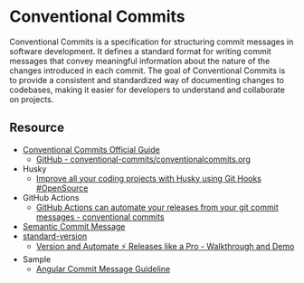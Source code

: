 # Conventional Commits

Conventional Commits is a specification for structuring commit messages in software development. It defines a standard format for writing commit messages that convey meaningful information about the nature of the changes introduced in each commit. The goal of Conventional Commits is to provide a consistent and standardized way of documenting changes to codebases, making it easier for developers to understand and collaborate on projects.

## Resource
- [Conventional Commits Official Guide](https://www.conventionalcommits.org/en/v1.0.0/)
    - [GitHub - conventional-commits/conventionalcommits.org](https://github.com/conventional-commits/conventionalcommits.org)
- Husky
    - [Improve all your coding projects with Husky using Git Hooks #OpenSource](https://www.youtube.com/watch?v=FKVjAz505cY)
- GitHub Actions
    - [GitHub Actions can automate your releases from your git commit messages - conventional commits](https://www.youtube.com/watch?v=fcHJZ4pMzBs)
- [Semantic Commit Message](https://gist.github.com/joshbuchea/6f47e86d2510bce28f8e7f42ae84c716)
- [standard-version](https://www.npmjs.com/package/standard-version)
    - [Version and Automate ⚡️ Releases like a Pro - Walkthrough and Demo](https://www.youtube.com/watch?v=q3qE2nJRuYM)
- Sample
    - [Angular Commit Message Guideline](https://github.com/angular/angular/blob/22b96b9/CONTRIBUTING.md#-commit-message-guidelines)